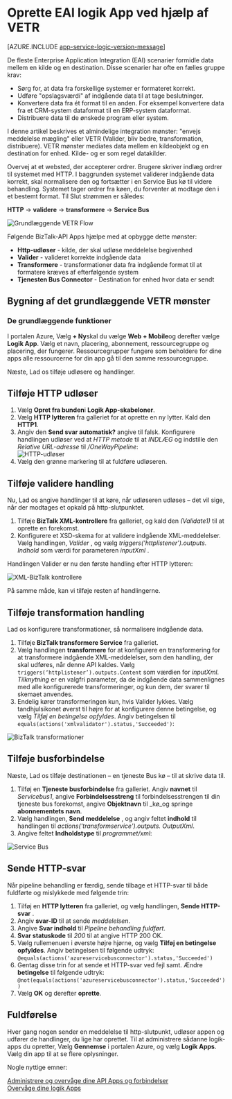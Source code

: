 <properties
   pageTitle="Oprette EAI logik App ved hjælp af VETR i logik apps i Azure App Service | Microsoft Azure"
   description="Validere, kode og transformere funktioner i BizTalk XML services"
   services="logic-apps"
   documentationCenter=".net,nodejs,java"
   authors="rajeshramabathiran"
   manager="erikre"
   editor=""/>

<tags
   ms.service="logic-apps"
   ms.devlang="multiple"
   ms.topic="article"
   ms.tgt_pltfrm="na"
   ms.workload="na"
   ms.date="04/20/2016"
   ms.author="rajram"/>


# <a name="create-eai-logic-app-using-vetr"></a>Oprette EAI logik App ved hjælp af VETR

[AZURE.INCLUDE [app-service-logic-version-message](../../includes/app-service-logic-version-message.md)]

De fleste Enterprise Application Integration (EAI) scenarier formidle data mellem en kilde og en destination. Disse scenarier har ofte en fælles gruppe krav:

- Sørg for, at data fra forskellige systemer er formateret korrekt.
- Udføre "opslagsværdi" af indgående data til at tage beslutninger.
- Konvertere data fra ét format til en anden. For eksempel konvertere data fra et CRM-system dataformat til en ERP-system dataformat.
- Distribuere data til de ønskede program eller system.

I denne artikel beskrives et almindelige integration mønster: "envejs meddelelse mægling" eller VETR (Valider, bliv bedre, transformation, distribuere). VETR mønster mediates data mellem en kildeobjekt og en destination for enhed. Kilde- og er som regel datakilder.

Overvej at et websted, der accepterer ordrer. Brugere skriver indlæg ordrer til systemet med HTTP. I baggrunden systemet validerer indgående data korrekt, skal normalisere den og fortsætter i en Service Bus kø til videre behandling. Systemet tager ordrer fra køen, du forventer at modtage den i et bestemt format. Til Slut strømmen er således:

**HTTP** → **validere** → **transformere** → **Service Bus**

![Grundlæggende VETR Flow][1]

Følgende BizTalk-API Apps hjælpe med at opbygge dette mønster:

* **Http-udløser** - kilde, der skal udløse meddelelse begivenhed
* **Valider** - valideret korrekte indgående data
* **Transformere** - transformationer data fra indgående format til at formatere kræves af efterfølgende system
* **Tjenesten Bus Connector** - Destination for enhed hvor data er sendt


## <a name="constructing-the-basic-vetr-pattern"></a>Bygning af det grundlæggende VETR mønster
### <a name="the-basics"></a>De grundlæggende funktioner

I portalen Azure, Vælg **+ Ny**skal du vælge **Web + Mobile**og derefter vælge **Logik App**. Vælg et navn, placering, abonnement, ressourcegruppe og placering, der fungerer. Ressourcegrupper fungere som beholdere for dine apps alle ressourcerne for din app gå til den samme ressourcegruppe.

Næste, Lad os tilføje udløsere og handlinger.


## <a name="add-http-trigger"></a>Tilføje HTTP udløser
1. Vælg **Opret fra bunden**i **Logik App-skabeloner**.
1. Vælg **HTTP lytteren** fra galleriet for at oprette en ny lytter. Kald den **HTTP1**.
2. Angiv den **Send svar automatisk?** angive til falsk. Konfigurere handlingen udløser ved at _HTTP metode_ til at _INDLÆG_ og indstille den _Relative URL-adresse_ til _/OneWayPipeline_:  
    ![HTTP-udløser][2]
3. Vælg den grønne markering til at fuldføre udløseren.

## <a name="add-validate-action"></a>Tilføje validere handling

Nu, Lad os angive handlinger til at køre, når udløseren udløses – det vil sige, når der modtages et opkald på http-slutpunktet.

1. Tilføje **BizTalk XML-kontrollere** fra galleriet, og kald den _(Validate1)_ til at oprette en forekomst.
2. Konfigurere et XSD-skema for at validere indgående XML-meddelelser. Vælg handlingen, _Valider_ , og vælg _triggers('httplistener').outputs. Indhold_ som værdi for parameteren _inputXml_ .

Handlingen Valider er nu den første handling efter HTTP lytteren: 

![XML-BizTalk kontrollere][3]

På samme måde, kan vi tilføje resten af handlingerne. 

## <a name="add-transform-action"></a>Tilføje transformation handling
Lad os konfigurere transformationer, så normalisere indgående data.

1. Tilføje **BizTalk transformere Service** fra galleriet.
2. Vælg handlingen **transformere** for at konfigurere en transformering for at transformere indgående XML-meddelelser, som den handling, der skal udføres, når denne API kaldes. Vælg ```triggers(‘httplistener’).outputs.Content``` som værdien for _inputXml_. *Tilknytning* er en valgfri parameter, da de indgående data sammenlignes med alle konfigurerede transformeringer, og kun dem, der svarer til skemaet anvendes.
3. Endelig kører transformeringen kun, hvis Valider lykkes. Vælg tandhjulsikonet øverst til højre for at konfigurere denne betingelse, og vælg _Tilføj en betingelse opfyldes_. Angiv betingelsen til ```equals(actions('xmlvalidator').status,'Succeeded')```:  

![BizTalk transformationer][4]


## <a name="add-service-bus-connector"></a>Tilføje busforbindelse
Næste, Lad os tilføje destinationen – en tjeneste Bus kø – til at skrive data til.

1. Tilføj en **Tjeneste busforbindelse** fra galleriet. Angiv **navnet** til _Servicebus1_, angive **Forbindelsesstreng** til forbindelsesstrengen til din tjeneste bus forekomst, angive **Objektnavn** til _kø_og springe **abonnementets navn**.
2. Vælg handlingen, **Send meddelelse** , og angiv feltet **indhold** til handlingen til _actions('transformservice').outputs. OutputXml_.
3. Angive feltet **Indholdstype** til *programmet/xml*:  

![Service Bus][5]


## <a name="send-http-response"></a>Sende HTTP-svar
Når pipeline behandling er færdig, sende tilbage et HTTP-svar til både fuldførte og mislykkede med følgende trin:

1. Tilføj en **HTTP lytteren** fra galleriet, og vælg handlingen, **Sende HTTP-svar** .
2. Angiv **svar-ID** til at sende *meddelelsen*.
2. Angive **Svar indhold** til *Pipeline behandling fuldført*.
3. **Svar statuskode** til *200* til at angive HTTP 200 OK.
4. Vælg rullemenuen i øverste højre hjørne, og vælg **Tilføj en betingelse opfyldes**.  Angiv betingelsen til følgende udtryk:  
    ```@equals(actions('azureservicebusconnector').status,'Succeeded')```  <br/>
5. Gentag disse trin for at sende et HTTP-svar ved fejl samt. Ændre **betingelse** til følgende udtryk:  
```@not(equals(actions('azureservicebusconnector').status,'Succeeded'))``` <br/>
6. Vælg **OK** og derefter **oprette**.



## <a name="completion"></a>Fuldførelse
Hver gang nogen sender en meddelelse til http-slutpunkt, udløser appen og udfører de handlinger, du lige har oprettet. Til at administrere sådanne logik-apps du opretter, Vælg **Gennemse** i portalen Azure, og vælg **Logik Apps**. Vælg din app til at se flere oplysninger.

Nogle nyttige emner:

[Administrere og overvåge dine API Apps og forbindelser](app-service-logic-monitor-your-connectors.md)  <br/>
[Overvåge dine logik Apps](app-service-logic-monitor-your-logic-apps.md)

<!--image references -->
[1]: ./media/app-service-logic-create-EAI-logic-app-using-VETR/BasicVETR.PNG
[2]: ./media/app-service-logic-create-EAI-logic-app-using-VETR/HTTPListener.PNG
[3]: ./media/app-service-logic-create-EAI-logic-app-using-VETR/BizTalkXMLValidator.PNG
[4]: ./media/app-service-logic-create-EAI-logic-app-using-VETR/BizTalkTransforms.PNG
[5]: ./media/app-service-logic-create-EAI-logic-app-using-VETR/AzureServiceBus.PNG
